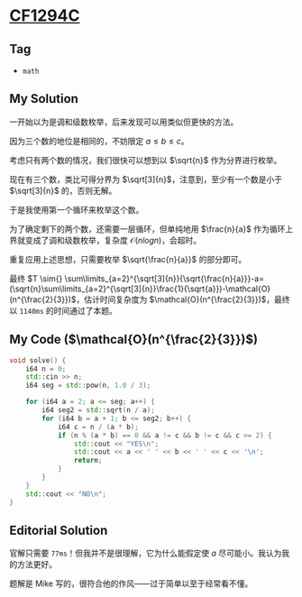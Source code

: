 # [CF1294C](https://mirror.codeforces.com/problemset/problem/1294/C)

## Tag
- `math`

## My Solution
一开始以为是调和级数枚举，后来发现可以用类似但更快的方法。

因为三个数的地位是相同的，不妨限定 $a\leq{}b\leq{}c$。

考虑只有两个数的情况，我们很快可以想到以 $\sqrt{n}$ 作为分界进行枚举。

现在有三个数，类比可得分界为 $\sqrt[3]{n}$，注意到，至少有一个数是小于 $\sqrt[3]{n}$ 的，否则无解。

于是我使用第一个循环来枚举这个数。

为了确定剩下的两个数，还需要一层循环，但单纯地用 $\frac{n}{a}$ 作为循环上界就变成了调和级数枚举，复杂度 $\mathcal{O}(nlogn)$，会超时。

重复应用上述思想，只需要枚举 $\sqrt{\frac{n}{a}}$ 的部分即可。

最终 $T \sim{} \sum\limits_{a=2}^{\sqrt[3]{n}}{\sqrt{\frac{n}{a}}}-a=(\sqrt{n}\sum\limits_{a=2}^{\sqrt[3]{n}}\frac{1}{\sqrt{a}})-\mathcal{O}(n^{\frac{2}{3}})$，估计时间复杂度为 $\mathcal{O}(n^{\frac{2}{3}})$，最终以 `1140ms` 的时间通过了本题。


## My Code ($\mathcal{O}(n^{\frac{2}{3}})$)
```cpp
void solve() {
    i64 n = 0;
    std::cin >> n;
    i64 seg = std::pow(n, 1.0 / 3);

    for (i64 a = 2; a <= seg; a++) {
        i64 seg2 = std::sqrt(n / a);
        for (i64 b = a + 1; b <= seg2; b++) {
            i64 c = n / (a * b);
            if (n % (a * b) == 0 && a != c && b != c && c >= 2) {
                std::cout << "YES\n";
                std::cout << a << ' ' << b << ' ' << c << '\n';
                return;
            }
        }
    }
    std::cout << "NO\n";
}
```

## Editorial Solution
官解只需要 `77ms`！但我并不是很理解，它为什么能假定使 $a$ 尽可能小。我认为我的方法更好。

题解是 Mike 写的，很符合他的作风——过于简单以至于经常看不懂。

